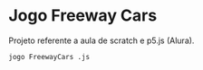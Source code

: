 # Jogo Freeway Cars

Projeto referente a aula de scratch e p5.js (Alura).

```
jogo FreewayCars .js
```
